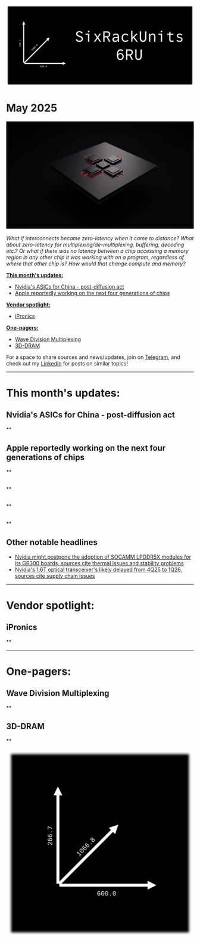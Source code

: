 [![](https://raw.githubusercontent.com/FistOfHit/SixRackUnits/refs/heads/main/assets/header.png)](https://sixrackunits.substack.com)

# May 2025

![](https://raw.githubusercontent.com/FistOfHit/SixRackUnits/refs/heads/main/newsletters/2025/may_2025/images/title.jpeg)

*What if interconnects became zero-latency when it came to distance? What about zero-latency for multiplexing/de-multiplexing, buffering, decoding etc.? Or what if there was no latency between a chip accessing a memory region in any other chip it was working with on a program, regardless of where that other chip is? How would that change compute and memory?*

[**This month's updates:**](#this-months-updates)
  - [Nvidia's ASICs for China - post-diffusion act](#nvidias-asics-for-china-post-diffusion-act)
  - [Apple reportedly working on the next four generations of chips](#apple-reportedly-working-on-the-next-four-generations-of-chips)

[**Vendor spotlight:**](#vendor-spotlight)
  - [iPronics](#ipronics)

[**One-pagers:**](#one-pagers)
  - [Wave Division Multiplexing](#wave-division-multiplexing)
  - [3D-DRAM](#3d-dram)

For a space to share sources and news/updates, join on <a href="https://t.me/aihpc_infra_fans">Telegram</a>, and check out my <a href="https://www.linkedin.com/in/hitesh-kumar58">LinkedIn</a> for posts on similar topics!

---

# This month's updates:

## Nvidia's ASICs for China - post-diffusion act

**

## Apple reportedly working on the next four generations of chips

**

##

**

##

**

##

**


## Other notable headlines

* [Nvidia might postpone the adoption of SOCAMM LPDDR5X modules for its GB300 boards, sources cite thermal issues and stability problems](https://zdnet.co.kr/view/?no=20250514101636)
* [Nvidia's 1.6T optical transceiver's likely delayed from 4Q25 to 1Q26, sources cite supply chain issues](https://www.digitimes.com.tw/tech/dt/n/shwnws.asp?CnlID=1&Cat=40&id=0000721735_JVO6R7644LFNHC4YWMO00)
---

# Vendor spotlight:

## iPronics

**

---

# One-pagers:

## Wave Division Multiplexing

**

## 3D-DRAM

**


[![](https://raw.githubusercontent.com/FistOfHit/SixRackUnits/refs/heads/main/assets/logo.png)](https://sixrackunits.substack.com)
